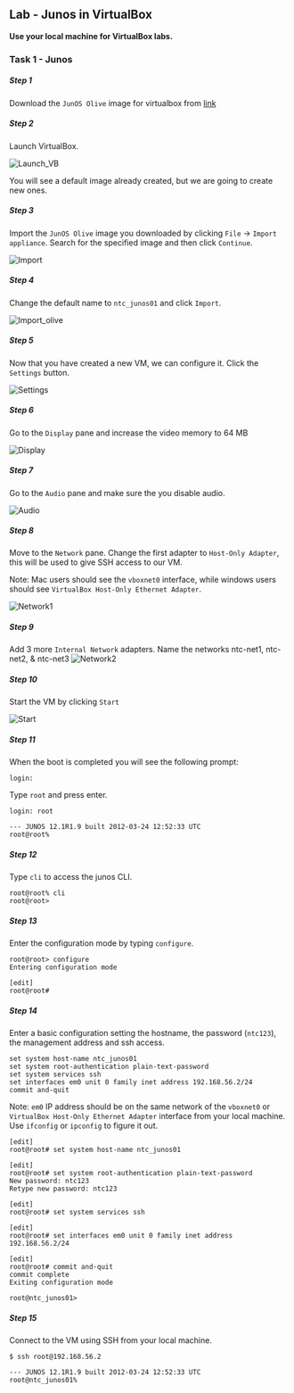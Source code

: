 ## Lab - Junos in  VirtualBox

**Use your local machine for VirtualBox labs.**

### Task 1 - Junos

##### Step 1

Download the `JunOS Olive` image for virtualbox from [link](https://drive.google.com/drive/folders/1OQvC7qCFygTRXuR76xqt2fBovcgbOy_7?usp=sharing)

##### Step 2

Launch VirtualBox.

![Launch_VB](images/launch_vb.png)

You will see a default image already created, but we are going to create new ones.

##### Step 3

Import the `JunOS Olive` image you downloaded by clicking `File` -> `Import appliance`. Search for the specified image and then click `Continue`.

![Import](images/import.png)

##### Step 4

Change the default name to `ntc_junos01` and click `Import`.

![Import_olive](images/import_olive.png)

##### Step 5

Now that you have created a new VM, we can configure it. Click the `Settings` button.

![Settings](images/settings.png)

##### Step 6

Go to the `Display` pane and increase the video memory to 64 MB

![Display](images/display.png)

##### Step 7

Go to the `Audio` pane and make sure the you disable audio.

![Audio](images/audio.png)

##### Step 8

Move to the `Network` pane. Change the first adapter to `Host-Only Adapter`, this will be used to give SSH access to our VM.

Note: Mac users should see the `vboxnet0` interface, while windows users should see `VirtualBox Host-Only Ethernet Adapter`.

![Network1](images/network1.png)

##### Step 9

Add 3 more `Internal Network` adapters. Name the networks ntc-net1, ntc-net2, & ntc-net3
![Network2](images/network2.png)

##### Step 10

Start the VM by clicking `Start`

![Start](images/start.png)

##### Step 11

When the boot is completed you will see the following prompt:

```
login:
```

Type `root` and press enter.

```
login: root

--- JUNOS 12.1R1.9 built 2012-03-24 12:52:33 UTC
root@root%
```

##### Step 12

Type `cli` to access the junos CLI.

```
root@root% cli
root@root>
```

##### Step 13

Enter the configuration mode by typing `configure`.

```
root@root> configure
Entering configuration mode

[edit]
root@root#
```

##### Step 14

Enter a basic configuration setting the hostname, the password (`ntc123`), the management address and ssh access.

```
set system host-name ntc_junos01
set system root-authentication plain-text-password
set system services ssh
set interfaces em0 unit 0 family inet address 192.168.56.2/24
commit and-quit
```

Note: `em0` IP address should be on the same network of the `vboxnet0` or `VirtualBox Host-Only Ethernet Adapter` interface from your local machine. Use `ifconfig` or `ipconfig` to figure it out.

```
[edit]
root@root# set system host-name ntc_junos01

[edit]
root@root# set system root-authentication plain-text-password
New password: ntc123
Retype new password: ntc123

[edit]
root@root# set system services ssh

[edit]
root@root# set interfaces em0 unit 0 family inet address 192.168.56.2/24

[edit]
root@root# commit and-quit
commit complete
Exiting configuration mode

root@ntc_junos01>

```

##### Step 15

Connect to the VM using SSH from your local machine.

```
$ ssh root@192.168.56.2

--- JUNOS 12.1R1.9 built 2012-03-24 12:52:33 UTC
root@ntc_junos01%
```

